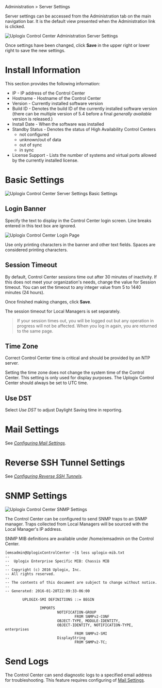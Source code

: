 <!-- 5.4 -->
<div class='ucc' />Administration > Server Settings</div>

Server settings can be accessed from the Administration tab on the main navigation bar. It is the default view presented when the Administration link is clicked.

![Uplogix Control Center Administration Server Settings](http://uplogix.com/support/docs/img/5.4/uplogix-control-center-administration-server-settings.png)

Once settings have been changed, click **Save** in the upper right or lower right to save the new settings.

# Install Information

This section provides the following information:

* IP - IP address of the Control Center
* Hostname - Hostname of the Control Center
* Version - Currently installed software version
* Build ID - Denotes the build ID of the currently installed software version (there can be multiple version of 5.4 before a final *generally available* version is released.)
* Install Date - When the software was installed
* Standby Status - Denotes the status of High Availability Control Centers
	* not configured
	* unknown/out of data
	* out of sync
	* in sync
* License Support - Lists the number of systems and virtual ports allowed by the currently installed license.

# Basic Settings

![Uplogix Control Center Server Settings Basic Settings](http://uplogix.com/support/docs/img/5.4/uplogix-control-center-server-settings-basic-settings.png)

## Login Banner

Specify the text to display in the Control Center login screen. Line breaks entered in this text box are ignored. 

![Uplogix Control Center Login Page](http://uplogix.com/support/docs/img/5.4/uplogix-control-center-login-window-customized.png)

Use only printing characters in the banner and other text fields. Spaces are considered printing characters.

## Session Timeout

By default, Control Center sessions time out after 30 minutes of inactivity. If this does not meet your organization's needs, change the value for Session timeout. You can set the timeout to any integer value from 5 to 1440 minutes (24 hours).

Once finished making changes, click **Save**.

The session timeout for Local Managers is set separately. 

> If your session times out, you will be logged out but any operation in progress will not be affected. When you log in again, you are returned to the same page.

## Time Zone

<div class='danger'>Correct Control Center time is critical and should be provided by an NTP server. </div>

Setting the time zone does not change the system time of the Control Center. This setting is only used for display purposes. The Uplogix Control Center should always be set to UTC time.

## Use DST

Select *Use DST* to adjust Daylight Saving time in reporting.

# Mail Settings

See *[Configuring Mail Settings](http://uplogix.com/docs/control-center-user-guide/managing-the-control-center/mail-settings)*.

# Reverse SSH Tunnel Settings

See *[Configuring Reverse SSH Tunnels](http://uplogix.com/docs/control-center-user-guide/managing-the-control-center/reverse-ssh-tunnels)*.

# SNMP Settings

![Uplogix Control Center SNMP Settings](http://uplogix.com/support/docs/img/5.4/uplogix-control-center-server-settings-snmp.png)

The Control Center can be configured to send SNMP traps to an SNMP manager. Traps collected from Local Managers will be sourced with the Local Manager's IP address.

SNMP MIB definitions are available under /home/emsadmin on the Control Center.

```
[emsadmin@UplogixControlCenter ~]$ less uplogix-mib.txt 
--
--  Uplogix Enterprise Specific MIB: Chassis MIB
--
-- Copyright (c) 2016 Uplogix, Inc.
-- All rights reserved.
--
-- The contents of this document are subject to change without notice.
--
-- Generated: 2016-01-28T22:09:33-06:00

        UPLOGIX-SMI DEFINITIONS ::= BEGIN
 
                IMPORTS
                        NOTIFICATION-GROUP
                                FROM SNMPv2-CONF
                        OBJECT-TYPE, MODULE-IDENTITY,
                        OBJECT-IDENTITY, NOTIFICATION-TYPE, enterprises
                                FROM SNMPv2-SMI
                        DisplayString
                                FROM SNMPv2-TC;
```

# Send Logs

The Control Center can send diagnostic logs to a specified email address for troubleshooting. This feature requires configuring of [Mail Settings](http://uplogix.com/docs/control-center-user-guide/managing-the-control-center/mail-settings).